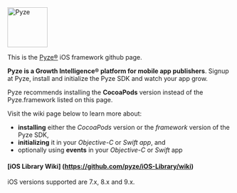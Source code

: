 <img src="http://pyze.com/images/pyze-horizontal-color-RGB.svg" height="90" alt="Pyze"/>

This is the [Pyze&reg;](http://pyze.com) iOS framework github page.  

**Pyze is a Growth Intelligence&reg; platform for mobile app publishers**. Signup at Pyze, install and initialize the Pyze SDK and watch your app grow.

Pyze recommends installing the **CocoaPods** version instead of the Pyze.framework listed on this page. 

Visit the wiki page below to learn more about: 
* **installing** either the *CocoaPods* version or the *framework* version of the Pyze SDK, 
* **initializing** it in your *Objective-C* or *Swift app*, and 
* optionally using **events** in your *Objective-C* or *Swift* app

#### [iOS Library Wiki] (https://github.com/pyze/iOS-Library/wiki)

iOS versions supported are 7.x, 8.x and 9.x.

